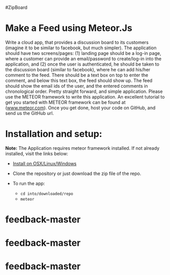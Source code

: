 
#ZipBoard


# Make a Feed using Meteor.Js

Write a cloud app, that provides a discussion board to its customers (imagine it to be similar to facebook, but much simpler). The application should have two screens/pages: (1) landing page should be a log-in page, where a customer can provide an email/password to create/log-in into the application, and (2) once the user is authenticated, he should be taken to the discussion board (similar to facebook), where he can add his/her comment to the feed. There should be a text box on top to enter the comment, and below this text box, the feed should show up. The feed should show the email ids of the user, and the entered comments in chronological order.
Pretty straight forward, and simple application. Please use the METEOR framework to write this application. An excellent tutorial to get you started with METEOR framework can be found at (www.meteor.com). Once you get done, host your code on GitHub, and send us the GitHub url.

# Installation and setup:

**Note:** The Application requires meteor framework installed. If not already installed, visit the links below:
+ [Install on OSX/Linux/Windows](https://www.meteor.com/install)

+ Clone the repository or just download the zip file of the repo.
+ To run the app:
    + `cd into/downloaded/repo`
    + `meteor`







 
# feedback-master
# feedback-master
# feedback-master
